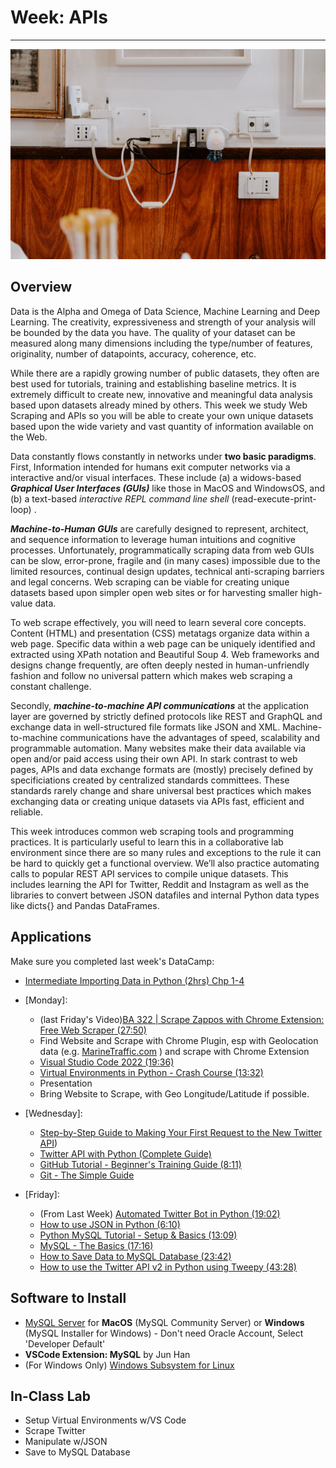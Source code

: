 # Week: APIs
<hr>

![Map Image](images/img_iphs290_api_alvensia-angela-_N0srPVrfVk-unsplash.jpg)

## Overview

Data is the Alpha and Omega of Data Science, Machine Learning and Deep Learning. The creativity, expressiveness and strength of your analysis will be bounded by the data you have. The quality of your dataset can be measured along many dimensions including the type/number of features, originality, number of datapoints, accuracy, coherence, etc.

While there are a rapidly growing number of public datasets, they often are best used for tutorials, training and establishing baseline metrics. It is extremely difficult to create new, innovative and meaningful data analysis based upon datasets already mined by others. This week we study Web Scraping and APIs so you will be able to create your own unique datasets based upon the wide variety and vast quantity of information available on the Web. 

Data constantly flows constantly in networks under **two basic paradigms**. First, Information intended for humans exit computer networks via a interactive and/or visual interfaces. These include (a) a widows-based ***Graphical User Interfaces (GUIs)*** like those in MacOS and WindowsOS, and (b) a text-based *interactive REPL command line shell* (read-execute-print-loop) .

***Machine-to-Human GUIs*** are carefully designed to represent, architect, and sequence information to leverage human intuitions and cognitive processes. Unfortunately, programmatically scraping data from web GUIs can be slow, error-prone, fragile and (in many cases) impossible due to the limited resources, continual design updates, technical anti-scraping barriers and legal concerns. Web scraping can be viable for creating unique datasets based upon simpler open web sites or for harvesting smaller high-value data. 

To web scrape effectively, you will need to learn several core concepts. Content (HTML) and presentation (CSS) metatags organize data within a web page. Specific data within a web page can be uniquely identified and extracted using XPath notation and Beautiful Soup 4. Web frameworks and designs change frequently, are often deeply nested in human-unfriendly fashion and follow no universal pattern which makes web scraping a constant challenge.

Secondly, ***machine-to-machine API communications*** at the application layer are governed by strictly defined protocols like REST and GraphQL and exchange data in well-structured file formats like JSON and XML. Machine-to-machine communications have the advantages of speed, scalability and programmable automation. Many websites make their data available via open and/or paid access using their own API. In stark contrast to web pages, APIs and data exchange formats are (mostly) precisely defined by specificiations created by centralized standards committees. These standards rarely change and share universal best practices which makes exchanging data or creating unique datasets via APIs fast, efficient and reliable.

This week introduces common web scraping tools and programming practices. It is particularly useful to learn this in a collaborative lab environment since there are so many rules and exceptions to the rule it can be hard to quickly get a functional overview. We’ll also practice automating calls to popular REST API services to compile unique datasets. This includes learning the API for Twitter, Reddit and Instagram as well as the libraries to convert between JSON datafiles and internal Python data types like dicts{} and Pandas DataFrames.



## Applications

Make sure you completed last week's DataCamp:
- [Intermediate Importing Data in Python (2hrs) Chp 1-4](https://app.datacamp.com/learn/courses/intermediate-importing-data-in-python)

- [Monday]: 
    * (last Friday's Video)[BA 322 | Scrape Zappos with Chrome Extension: Free Web Scraper (27:50)](https://www.youtube.com/watch?v=BRyfnI6Jtzs)
    * Find Website and Scrape with Chrome Plugin, esp with Geolocation data (e.g. [MarineTraffic.com](https://www.marinetraffic.com/) ) and scrape with Chrome Extension
    * [Visual Studio Code 2022 (19:36)](https://www.youtube.com/watch?v=fJEbVCrEMSE&t=913s)
    * [Virtual Environments in Python - Crash Course (13:32)](https://www.youtube.com/watch?v=IAvAlS0CuxI&t=460s)
    * Presentation
    * Bring Website to Scrape, with Geo Longitude/Latitude if possible.

- [Wednesday]:
    * [Step-by-Step Guide to Making Your First Request to the New Twitter API](https://developer.twitter.com/en/docs/tutorials/step-by-step-guide-to-making-your-first-request-to-the-twitter-api-v2))
    * [Twitter API with Python (Complete Guide)](https://www.jcchouinard.com/twitter-api/)
    * [GitHub Tutorial - Beginner's Training Guide (8:11)](https://www.youtube.com/watch?v=iv8rSLsi1xo)
    * [Git - The Simple Guide](http://up1.github.io/git-guide/index.html)


- [Friday]: 
    * (From Last Week) [Automated Twitter Bot in Python (19:02)](https://www.youtube.com/watch?v=UGv_bJkF1kg)
    * [How to use JSON in Python (6:10)](https://www.youtube.com/watch?v=-51jxlQaxyA&t=2s)
    * [Python MySQL Tutorial - Setup & Basics (13:09)](https://www.youtube.com/watch?v=3vsC05rxZ8c)
    * [MySQL - The Basics (17:16)](https://www.youtube.com/watch?v=Cz3WcZLRaWc)
    * [How to Save Data to MySQL Database (23:42)](https://www.youtube.com/watch?v=suVCVAuF5MU)
    * [How to use the Twitter API v2 in Python using Tweepy (43:28)](https://www.youtube.com/watch?v=0EekpQBEP_8)


## Software to Install

- [MySQL Server](https://dev.mysql.com/downloads/) for **MacOS** (MySQL Community Server) or **Windows** (MySQL Installer for Windows) - Don't need Oracle Account, Select 'Developer Default'
- **VSCode Extension: MySQL** by Jun Han
- (For Windows Only) [Windows Subsystem for Linux](https://learn.microsoft.com/en-us/windows/wsl/install)

## In-Class Lab
* Setup Virtual Environments w/VS Code
* Scrape Twitter
* Manipulate w/JSON
* Save to MySQL Database